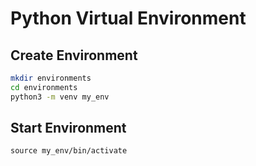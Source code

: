 # Python Virtual Environment


## Create Environment

```bash
mkdir environments
cd environments
python3 -m venv my_env
```

## Start Environment
`source my_env/bin/activate`
